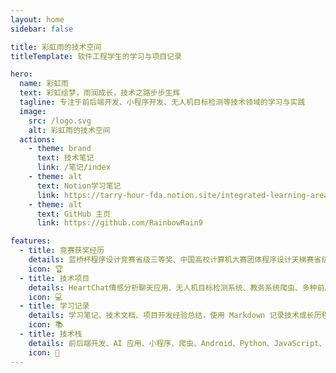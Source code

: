 ```yaml
---
layout: home
sidebar: false

title: 彩虹雨的技术空间
titleTemplate: 软件工程学生的学习与项目记录

hero:
  name: 彩虹雨
  text: 彩虹绘梦，雨润成长，技术之路步步生辉
  tagline: 专注于前后端开发、小程序开发、无人机目标检测等技术领域的学习与实践
  image:
    src: /logo.svg
    alt: 彩虹雨的技术空间
  actions:
    - theme: brand
      text: 技术笔记
      link: /笔记/index
    - theme: alt
      text: Notion学习笔记
      link: https://tarry-hour-fda.notion.site/integrated-learning-area
    - theme: alt
      text: GitHub 主页
      link: https://github.com/RainbowRain9

features:
  - title: 竞赛获奖经历
    details: 蓝桥杯程序设计竞赛省级三等奖、中国高校计算机大赛团体程序设计天梯赛省级三等奖、全国大学生计算机应用能力与数字素养大赛国赛一等奖
    icon: 🏆
  - title: 技术项目
    details: HeartChat情感分析聊天应用、无人机目标检测系统、教务系统爬虫、多种前后端开发项目，涵盖微信小程序、Web应用等
    icon: 💻
  - title: 学习记录
    details: 学习笔记、技术文档、项目开发经验总结，使用 Markdown 记录技术成长历程
    icon: 📚
  - title: 技术栈
    details: 前后端开发、AI 应用、小程序、爬虫、Android、Python、JavaScript、Node.js、数据库、网络等
    icon: 🚀
---
```


<HomePage />
